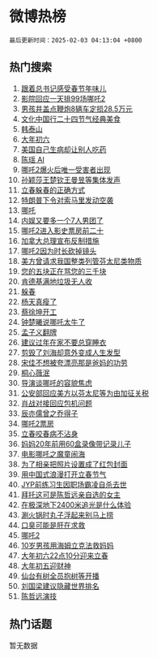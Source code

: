 # 微博热榜

`最后更新时间：2025-02-03 04:13:04 +0800`

## 热门搜索

1. [跟着总书记感受春节年味儿](https://m.weibo.cn/search?containerid=100103type%3D1%26t%3D10%26q%3D%23%E8%B7%9F%E7%9D%80%E6%80%BB%E4%B9%A6%E8%AE%B0%E6%84%9F%E5%8F%97%E6%98%A5%E8%8A%82%E5%B9%B4%E5%91%B3%E5%84%BF%23&stream_entry_id=51&isnewpage=1&extparam=seat%3D1%26filter_type%3Drealtimehot%26stream_entry_id%3D51%26c_type%3D51%26pos%3D0%26cate%3D10103%26q%3D%2523%25E8%25B7%259F%25E7%259D%2580%25E6%2580%25BB%25E4%25B9%25A6%25E8%25AE%25B0%25E6%2584%259F%25E5%258F%2597%25E6%2598%25A5%25E8%258A%2582%25E5%25B9%25B4%25E5%2591%25B3%25E5%2584%25BF%2523%26dgr%3D0%26display_time%3D1738527183%26pre_seqid%3D17385271831570114693621)
1. [影院回应一天排99场哪吒2](https://m.weibo.cn/search?containerid=100103type%3D1%26t%3D10%26q%3D%23%E5%BD%B1%E9%99%A2%E5%9B%9E%E5%BA%94%E4%B8%80%E5%A4%A9%E6%8E%9299%E5%9C%BA%E5%93%AA%E5%90%922%23&stream_entry_id=31&isnewpage=1&extparam=seat%3D1%26filter_type%3Drealtimehot%26c_type%3D31%26flag%3D2%26cate%3D5001%26lcate%3D5001%26stream_entry_id%3D31%26realpos%3D1%26pos%3D0%26band_rank%3D1%26q%3D%2523%25E5%25BD%25B1%25E9%2599%25A2%25E5%259B%259E%25E5%25BA%2594%25E4%25B8%2580%25E5%25A4%25A9%25E6%258E%259299%25E5%259C%25BA%25E5%2593%25AA%25E5%2590%25922%2523%26dgr%3D0%26display_time%3D1738527183%26pre_seqid%3D17385271831570114693621)
1. [男孩井盖点鞭炮8辆车定损28.5万元](https://m.weibo.cn/search?containerid=100103type%3D1%26t%3D10%26q%3D%23%E7%94%B7%E5%AD%A9%E4%BA%95%E7%9B%96%E7%82%B9%E9%9E%AD%E7%82%AE8%E8%BE%86%E8%BD%A6%E5%AE%9A%E6%8D%9F28.5%E4%B8%87%E5%85%83%23&stream_entry_id=31&isnewpage=1&extparam=seat%3D1%26filter_type%3Drealtimehot%26c_type%3D31%26flag%3D0%26cate%3D5001%26lcate%3D5001%26stream_entry_id%3D31%26realpos%3D2%26pos%3D1%26band_rank%3D2%26q%3D%2523%25E7%2594%25B7%25E5%25AD%25A9%25E4%25BA%2595%25E7%259B%2596%25E7%2582%25B9%25E9%259E%25AD%25E7%2582%25AE8%25E8%25BE%2586%25E8%25BD%25A6%25E5%25AE%259A%25E6%258D%259F28.5%25E4%25B8%2587%25E5%2585%2583%2523%26dgr%3D0%26display_time%3D1738527183%26pre_seqid%3D17385271831570114693621)
1. [文化中国行二十四节气经典美食](https://m.weibo.cn/search?containerid=100103type%3D1%26t%3D10%26q%3D%23%E6%96%87%E5%8C%96%E4%B8%AD%E5%9B%BD%E8%A1%8C%E4%BA%8C%E5%8D%81%E5%9B%9B%E8%8A%82%E6%B0%94%E7%BB%8F%E5%85%B8%E7%BE%8E%E9%A3%9F%23&stream_entry_id=31&isnewpage=1&extparam=seat%3D1%26filter_type%3Drealtimehot%26c_type%3D31%26flag%3D0%26cate%3D5001%26lcate%3D5001%26stream_entry_id%3D31%26realpos%3D3%26pos%3D2%26band_rank%3D3%26q%3D%2523%25E6%2596%2587%25E5%258C%2596%25E4%25B8%25AD%25E5%259B%25BD%25E8%25A1%258C%25E4%25BA%258C%25E5%258D%2581%25E5%259B%259B%25E8%258A%2582%25E6%25B0%2594%25E7%25BB%258F%25E5%2585%25B8%25E7%25BE%258E%25E9%25A3%259F%2523%26dgr%3D0%26display_time%3D1738527183%26pre_seqid%3D17385271831570114693621)
1. [韩泰山](https://m.weibo.cn/search?containerid=100103type%3D1%26t%3D10%26q%3D%E9%9F%A9%E6%B3%B0%E5%B1%B1&stream_entry_id=31&isnewpage=1&extparam=seat%3D1%26filter_type%3Drealtimehot%26c_type%3D31%26flag%3D2%26cate%3D5001%26lcate%3D5001%26stream_entry_id%3D31%26realpos%3D4%26pos%3D3%26band_rank%3D4%26q%3D%25E9%259F%25A9%25E6%25B3%25B0%25E5%25B1%25B1%26dgr%3D0%26display_time%3D1738527183%26pre_seqid%3D17385271831570114693621)
1. [大年初六](https://m.weibo.cn/search?containerid=100103type%3D1%26t%3D10%26q%3D%23%E5%A4%A7%E5%B9%B4%E5%88%9D%E5%85%AD%23&stream_entry_id=31&isnewpage=1&extparam=seat%3D1%26filter_type%3Drealtimehot%26c_type%3D31%26flag%3D0%26cate%3D5001%26lcate%3D5001%26stream_entry_id%3D31%26realpos%3D5%26pos%3D4%26band_rank%3D5%26q%3D%2523%25E5%25A4%25A7%25E5%25B9%25B4%25E5%2588%259D%25E5%2585%25AD%2523%26dgr%3D0%26display_time%3D1738527183%26pre_seqid%3D17385271831570114693621)
1. [美国自己生病却让别人吃药](https://m.weibo.cn/search?containerid=100103type%3D1%26t%3D10%26q%3D%23%E7%BE%8E%E5%9B%BD%E8%87%AA%E5%B7%B1%E7%94%9F%E7%97%85%E5%8D%B4%E8%AE%A9%E5%88%AB%E4%BA%BA%E5%90%83%E8%8D%AF%23&stream_entry_id=31&isnewpage=1&extparam=seat%3D1%26filter_type%3Drealtimehot%26c_type%3D31%26flag%3D0%26cate%3D5001%26lcate%3D5001%26stream_entry_id%3D31%26realpos%3D6%26pos%3D5%26band_rank%3D6%26q%3D%2523%25E7%25BE%258E%25E5%259B%25BD%25E8%2587%25AA%25E5%25B7%25B1%25E7%2594%259F%25E7%2597%2585%25E5%258D%25B4%25E8%25AE%25A9%25E5%2588%25AB%25E4%25BA%25BA%25E5%2590%2583%25E8%258D%25AF%2523%26dgr%3D0%26display_time%3D1738527183%26pre_seqid%3D17385271831570114693621)
1. [陈瑶 AI](https://m.weibo.cn/search?containerid=100103type%3D1%26t%3D10%26q%3D%E9%99%88%E7%91%B6+AI&stream_entry_id=31&isnewpage=1&extparam=seat%3D1%26filter_type%3Drealtimehot%26c_type%3D31%26flag%3D2%26cate%3D5001%26lcate%3D5001%26stream_entry_id%3D31%26realpos%3D7%26pos%3D6%26band_rank%3D7%26q%3D%25E9%2599%2588%25E7%2591%25B6%2520AI%26dgr%3D0%26display_time%3D1738527183%26pre_seqid%3D17385271831570114693621)
1. [哪吒2爆火后唯一受害者出现](https://m.weibo.cn/search?containerid=100103type%3D1%26t%3D10%26q%3D%23%E5%93%AA%E5%90%922%E7%88%86%E7%81%AB%E5%90%8E%E5%94%AF%E4%B8%80%E5%8F%97%E5%AE%B3%E8%80%85%E5%87%BA%E7%8E%B0%23&stream_entry_id=31&isnewpage=1&extparam=seat%3D1%26filter_type%3Drealtimehot%26c_type%3D31%26flag%3D2%26cate%3D5001%26lcate%3D5001%26stream_entry_id%3D31%26realpos%3D8%26pos%3D7%26band_rank%3D8%26q%3D%2523%25E5%2593%25AA%25E5%2590%25922%25E7%2588%2586%25E7%2581%25AB%25E5%2590%258E%25E5%2594%25AF%25E4%25B8%2580%25E5%258F%2597%25E5%25AE%25B3%25E8%2580%2585%25E5%2587%25BA%25E7%258E%25B0%2523%26dgr%3D0%26display_time%3D1738527183%26pre_seqid%3D17385271831570114693621)
1. [孙颖莎王楚钦王曼昱等集体发声](https://m.weibo.cn/search?containerid=100103type%3D1%26t%3D10%26q%3D%23%E5%AD%99%E9%A2%96%E8%8E%8E%E7%8E%8B%E6%A5%9A%E9%92%A6%E7%8E%8B%E6%9B%BC%E6%98%B1%E7%AD%89%E9%9B%86%E4%BD%93%E5%8F%91%E5%A3%B0%23&stream_entry_id=31&isnewpage=1&extparam=seat%3D1%26filter_type%3Drealtimehot%26c_type%3D31%26flag%3D0%26cate%3D5001%26lcate%3D5001%26stream_entry_id%3D31%26realpos%3D9%26pos%3D8%26band_rank%3D9%26q%3D%2523%25E5%25AD%2599%25E9%25A2%2596%25E8%258E%258E%25E7%258E%258B%25E6%25A5%259A%25E9%2592%25A6%25E7%258E%258B%25E6%259B%25BC%25E6%2598%25B1%25E7%25AD%2589%25E9%259B%2586%25E4%25BD%2593%25E5%258F%2591%25E5%25A3%25B0%2523%26dgr%3D0%26display_time%3D1738527183%26pre_seqid%3D17385271831570114693621)
1. [立春躲春的正确方式](https://m.weibo.cn/search?containerid=100103type%3D1%26t%3D10%26q%3D%23%E7%AB%8B%E6%98%A5%E8%BA%B2%E6%98%A5%E7%9A%84%E6%AD%A3%E7%A1%AE%E6%96%B9%E5%BC%8F%23&stream_entry_id=31&isnewpage=1&extparam=seat%3D1%26filter_type%3Drealtimehot%26c_type%3D31%26flag%3D0%26cate%3D5001%26lcate%3D5001%26stream_entry_id%3D31%26realpos%3D10%26pos%3D9%26band_rank%3D10%26q%3D%2523%25E7%25AB%258B%25E6%2598%25A5%25E8%25BA%25B2%25E6%2598%25A5%25E7%259A%2584%25E6%25AD%25A3%25E7%25A1%25AE%25E6%2596%25B9%25E5%25BC%258F%2523%26dgr%3D0%26display_time%3D1738527183%26pre_seqid%3D17385271831570114693621)
1. [特朗普下令对索马里发动空袭](https://m.weibo.cn/search?containerid=100103type%3D1%26t%3D10%26q%3D%23%E7%89%B9%E6%9C%97%E6%99%AE%E4%B8%8B%E4%BB%A4%E5%AF%B9%E7%B4%A2%E9%A9%AC%E9%87%8C%E5%8F%91%E5%8A%A8%E7%A9%BA%E8%A2%AD%23&stream_entry_id=31&isnewpage=1&extparam=seat%3D1%26filter_type%3Drealtimehot%26c_type%3D31%26flag%3D2%26cate%3D5001%26lcate%3D5001%26stream_entry_id%3D31%26realpos%3D11%26pos%3D10%26band_rank%3D11%26q%3D%2523%25E7%2589%25B9%25E6%259C%2597%25E6%2599%25AE%25E4%25B8%258B%25E4%25BB%25A4%25E5%25AF%25B9%25E7%25B4%25A2%25E9%25A9%25AC%25E9%2587%258C%25E5%258F%2591%25E5%258A%25A8%25E7%25A9%25BA%25E8%25A2%25AD%2523%26dgr%3D0%26display_time%3D1738527183%26pre_seqid%3D17385271831570114693621)
1. [哪吒](https://m.weibo.cn/search?containerid=100103type%3D1%26t%3D10%26q%3D%E5%93%AA%E5%90%92&stream_entry_id=31&isnewpage=1&extparam=seat%3D1%26filter_type%3Drealtimehot%26c_type%3D31%26flag%3D0%26cate%3D5001%26lcate%3D5001%26stream_entry_id%3D31%26realpos%3D12%26pos%3D11%26band_rank%3D12%26q%3D%25E5%2593%25AA%25E5%2590%2592%26dgr%3D0%26display_time%3D1738527183%26pre_seqid%3D17385271831570114693621)
1. [内娱又要多一个7人男团了](https://m.weibo.cn/search?containerid=100103type%3D1%26t%3D10%26q%3D%E5%86%85%E5%A8%B1%E5%8F%88%E8%A6%81%E5%A4%9A%E4%B8%80%E4%B8%AA7%E4%BA%BA%E7%94%B7%E5%9B%A2%E4%BA%86&stream_entry_id=31&isnewpage=1&extparam=seat%3D1%26filter_type%3Drealtimehot%26c_type%3D31%26flag%3D2%26cate%3D5001%26lcate%3D5001%26stream_entry_id%3D31%26realpos%3D13%26pos%3D12%26band_rank%3D13%26q%3D%25E5%2586%2585%25E5%25A8%25B1%25E5%258F%2588%25E8%25A6%2581%25E5%25A4%259A%25E4%25B8%2580%25E4%25B8%25AA7%25E4%25BA%25BA%25E7%2594%25B7%25E5%259B%25A2%25E4%25BA%2586%26dgr%3D0%26display_time%3D1738527183%26pre_seqid%3D17385271831570114693621)
1. [哪吒2进入影史票房前二十](https://m.weibo.cn/search?containerid=100103type%3D1%26t%3D10%26q%3D%23%E5%93%AA%E5%90%922%E8%BF%9B%E5%85%A5%E5%BD%B1%E5%8F%B2%E7%A5%A8%E6%88%BF%E5%89%8D%E4%BA%8C%E5%8D%81%23&stream_entry_id=31&isnewpage=1&extparam=seat%3D1%26filter_type%3Drealtimehot%26c_type%3D31%26flag%3D2%26cate%3D5001%26lcate%3D5001%26stream_entry_id%3D31%26realpos%3D14%26pos%3D13%26band_rank%3D14%26q%3D%2523%25E5%2593%25AA%25E5%2590%25922%25E8%25BF%259B%25E5%2585%25A5%25E5%25BD%25B1%25E5%258F%25B2%25E7%25A5%25A8%25E6%2588%25BF%25E5%2589%258D%25E4%25BA%258C%25E5%258D%2581%2523%26dgr%3D0%26display_time%3D1738527183%26pre_seqid%3D17385271831570114693621)
1. [加拿大总理宣布反制措施](https://m.weibo.cn/search?containerid=100103type%3D1%26t%3D10%26q%3D%23%E5%8A%A0%E6%8B%BF%E5%A4%A7%E6%80%BB%E7%90%86%E5%AE%A3%E5%B8%83%E5%8F%8D%E5%88%B6%E6%8E%AA%E6%96%BD%23&stream_entry_id=31&isnewpage=1&extparam=seat%3D1%26filter_type%3Drealtimehot%26c_type%3D31%26flag%3D0%26cate%3D5001%26lcate%3D5001%26stream_entry_id%3D31%26realpos%3D15%26pos%3D14%26band_rank%3D15%26q%3D%2523%25E5%258A%25A0%25E6%258B%25BF%25E5%25A4%25A7%25E6%2580%25BB%25E7%2590%2586%25E5%25AE%25A3%25E5%25B8%2583%25E5%258F%258D%25E5%2588%25B6%25E6%258E%25AA%25E6%2596%25BD%2523%26dgr%3D0%26display_time%3D1738527183%26pre_seqid%3D17385271831570114693621)
1. [哪吒2因为时长砍掉镜头](https://m.weibo.cn/search?containerid=100103type%3D1%26t%3D10%26q%3D%23%E5%93%AA%E5%90%922%E5%9B%A0%E4%B8%BA%E6%97%B6%E9%95%BF%E7%A0%8D%E6%8E%89%E9%95%9C%E5%A4%B4%23&stream_entry_id=31&isnewpage=1&extparam=seat%3D1%26filter_type%3Drealtimehot%26c_type%3D31%26flag%3D0%26cate%3D5001%26lcate%3D5001%26stream_entry_id%3D31%26realpos%3D16%26pos%3D15%26band_rank%3D16%26q%3D%2523%25E5%2593%25AA%25E5%2590%25922%25E5%259B%25A0%25E4%25B8%25BA%25E6%2597%25B6%25E9%2595%25BF%25E7%25A0%258D%25E6%258E%2589%25E9%2595%259C%25E5%25A4%25B4%2523%26dgr%3D0%26display_time%3D1738527183%26pre_seqid%3D17385271831570114693621)
1. [美方曾请求我国整类列管芬太尼类物质](https://m.weibo.cn/search?containerid=100103type%3D1%26t%3D10%26q%3D%23%E7%BE%8E%E6%96%B9%E6%9B%BE%E8%AF%B7%E6%B1%82%E6%88%91%E5%9B%BD%E6%95%B4%E7%B1%BB%E5%88%97%E7%AE%A1%E8%8A%AC%E5%A4%AA%E5%B0%BC%E7%B1%BB%E7%89%A9%E8%B4%A8%23&stream_entry_id=31&isnewpage=1&extparam=seat%3D1%26filter_type%3Drealtimehot%26c_type%3D31%26flag%3D0%26cate%3D5001%26lcate%3D5001%26stream_entry_id%3D31%26realpos%3D17%26pos%3D16%26band_rank%3D17%26q%3D%2523%25E7%25BE%258E%25E6%2596%25B9%25E6%259B%25BE%25E8%25AF%25B7%25E6%25B1%2582%25E6%2588%2591%25E5%259B%25BD%25E6%2595%25B4%25E7%25B1%25BB%25E5%2588%2597%25E7%25AE%25A1%25E8%258A%25AC%25E5%25A4%25AA%25E5%25B0%25BC%25E7%25B1%25BB%25E7%2589%25A9%25E8%25B4%25A8%2523%26dgr%3D0%26display_time%3D1738527183%26pre_seqid%3D17385271831570114693621)
1. [您的五块正在骂您的三千块](https://m.weibo.cn/search?containerid=100103type%3D1%26t%3D10%26q%3D%23%E6%82%A8%E7%9A%84%E4%BA%94%E5%9D%97%E6%AD%A3%E5%9C%A8%E9%AA%82%E6%82%A8%E7%9A%84%E4%B8%89%E5%8D%83%E5%9D%97%23&stream_entry_id=31&isnewpage=1&extparam=seat%3D1%26filter_type%3Drealtimehot%26c_type%3D31%26flag%3D0%26cate%3D5001%26lcate%3D5001%26stream_entry_id%3D31%26realpos%3D18%26pos%3D17%26band_rank%3D18%26q%3D%2523%25E6%2582%25A8%25E7%259A%2584%25E4%25BA%2594%25E5%259D%2597%25E6%25AD%25A3%25E5%259C%25A8%25E9%25AA%2582%25E6%2582%25A8%25E7%259A%2584%25E4%25B8%2589%25E5%258D%2583%25E5%259D%2597%2523%26dgr%3D0%26display_time%3D1738527183%26pre_seqid%3D17385271831570114693621)
1. [肯德基满地垃圾无人收](https://m.weibo.cn/search?containerid=100103type%3D1%26t%3D10%26q%3D%23%E8%82%AF%E5%BE%B7%E5%9F%BA%E6%BB%A1%E5%9C%B0%E5%9E%83%E5%9C%BE%E6%97%A0%E4%BA%BA%E6%94%B6%23&stream_entry_id=31&isnewpage=1&extparam=seat%3D1%26filter_type%3Drealtimehot%26c_type%3D31%26flag%3D0%26cate%3D5001%26lcate%3D5001%26stream_entry_id%3D31%26realpos%3D19%26pos%3D18%26band_rank%3D19%26q%3D%2523%25E8%2582%25AF%25E5%25BE%25B7%25E5%259F%25BA%25E6%25BB%25A1%25E5%259C%25B0%25E5%259E%2583%25E5%259C%25BE%25E6%2597%25A0%25E4%25BA%25BA%25E6%2594%25B6%2523%26dgr%3D0%26display_time%3D1738527183%26pre_seqid%3D17385271831570114693621)
1. [躲春](https://m.weibo.cn/search?containerid=100103type%3D1%26t%3D10%26q%3D%E8%BA%B2%E6%98%A5&stream_entry_id=31&isnewpage=1&extparam=seat%3D1%26filter_type%3Drealtimehot%26c_type%3D31%26flag%3D0%26cate%3D5001%26lcate%3D5001%26stream_entry_id%3D31%26realpos%3D20%26pos%3D19%26band_rank%3D20%26q%3D%25E8%25BA%25B2%25E6%2598%25A5%26dgr%3D0%26display_time%3D1738527183%26pre_seqid%3D17385271831570114693621)
1. [杨天真瘦了](https://m.weibo.cn/search?containerid=100103type%3D1%26t%3D10%26q%3D%23%E6%9D%A8%E5%A4%A9%E7%9C%9F%E7%98%A6%E4%BA%86%23&stream_entry_id=31&isnewpage=1&extparam=seat%3D1%26filter_type%3Drealtimehot%26c_type%3D31%26flag%3D2%26cate%3D5001%26lcate%3D5001%26stream_entry_id%3D31%26realpos%3D21%26pos%3D20%26band_rank%3D21%26q%3D%2523%25E6%259D%25A8%25E5%25A4%25A9%25E7%259C%259F%25E7%2598%25A6%25E4%25BA%2586%2523%26dgr%3D0%26display_time%3D1738527183%26pre_seqid%3D17385271831570114693621)
1. [蔡徐坤开工](https://m.weibo.cn/search?containerid=100103type%3D1%26t%3D10%26q%3D%23%E8%94%A1%E5%BE%90%E5%9D%A4%E5%BC%80%E5%B7%A5%23&stream_entry_id=31&isnewpage=1&extparam=seat%3D1%26filter_type%3Drealtimehot%26c_type%3D31%26flag%3D0%26cate%3D5001%26lcate%3D5001%26stream_entry_id%3D31%26realpos%3D22%26pos%3D21%26band_rank%3D22%26q%3D%2523%25E8%2594%25A1%25E5%25BE%2590%25E5%259D%25A4%25E5%25BC%2580%25E5%25B7%25A5%2523%26dgr%3D0%26display_time%3D1738527183%26pre_seqid%3D17385271831570114693621)
1. [钟楚曦说哪吒太牛了](https://m.weibo.cn/search?containerid=100103type%3D1%26t%3D10%26q%3D%E9%92%9F%E6%A5%9A%E6%9B%A6%E8%AF%B4%E5%93%AA%E5%90%92%E5%A4%AA%E7%89%9B%E4%BA%86&stream_entry_id=31&isnewpage=1&extparam=seat%3D1%26filter_type%3Drealtimehot%26c_type%3D31%26flag%3D0%26cate%3D5001%26lcate%3D5001%26stream_entry_id%3D31%26realpos%3D23%26pos%3D22%26band_rank%3D23%26q%3D%25E9%2592%259F%25E6%25A5%259A%25E6%259B%25A6%25E8%25AF%25B4%25E5%2593%25AA%25E5%2590%2592%25E5%25A4%25AA%25E7%2589%259B%25E4%25BA%2586%26dgr%3D0%26display_time%3D1738527183%26pre_seqid%3D17385271831570114693621)
1. [孟子义翻牌](https://m.weibo.cn/search?containerid=100103type%3D1%26t%3D10%26q%3D%23%E5%AD%9F%E5%AD%90%E4%B9%89%E7%BF%BB%E7%89%8C%23&stream_entry_id=31&isnewpage=1&extparam=seat%3D1%26filter_type%3Drealtimehot%26c_type%3D31%26flag%3D0%26cate%3D5001%26lcate%3D5001%26stream_entry_id%3D31%26realpos%3D24%26pos%3D23%26band_rank%3D24%26q%3D%2523%25E5%25AD%259F%25E5%25AD%2590%25E4%25B9%2589%25E7%25BF%25BB%25E7%2589%258C%2523%26dgr%3D0%26display_time%3D1738527183%26pre_seqid%3D17385271831570114693621)
1. [建议过年在家不要总穿睡衣](https://m.weibo.cn/search?containerid=100103type%3D1%26t%3D10%26q%3D%23%E5%BB%BA%E8%AE%AE%E8%BF%87%E5%B9%B4%E5%9C%A8%E5%AE%B6%E4%B8%8D%E8%A6%81%E6%80%BB%E7%A9%BF%E7%9D%A1%E8%A1%A3%23&stream_entry_id=31&isnewpage=1&extparam=seat%3D1%26filter_type%3Drealtimehot%26c_type%3D31%26flag%3D0%26cate%3D5001%26lcate%3D5001%26stream_entry_id%3D31%26realpos%3D25%26pos%3D24%26band_rank%3D25%26q%3D%2523%25E5%25BB%25BA%25E8%25AE%25AE%25E8%25BF%2587%25E5%25B9%25B4%25E5%259C%25A8%25E5%25AE%25B6%25E4%25B8%258D%25E8%25A6%2581%25E6%2580%25BB%25E7%25A9%25BF%25E7%259D%25A1%25E8%25A1%25A3%2523%26dgr%3D0%26display_time%3D1738527183%26pre_seqid%3D17385271831570114693621)
1. [剪毁了刘海却意外变成人生发型](https://m.weibo.cn/search?containerid=100103type%3D1%26t%3D10%26q%3D%23%E5%89%AA%E6%AF%81%E4%BA%86%E5%88%98%E6%B5%B7%E5%8D%B4%E6%84%8F%E5%A4%96%E5%8F%98%E6%88%90%E4%BA%BA%E7%94%9F%E5%8F%91%E5%9E%8B%23&stream_entry_id=31&isnewpage=1&extparam=seat%3D1%26filter_type%3Drealtimehot%26c_type%3D31%26flag%3D0%26cate%3D5001%26lcate%3D5001%26stream_entry_id%3D31%26realpos%3D26%26pos%3D25%26band_rank%3D26%26q%3D%2523%25E5%2589%25AA%25E6%25AF%2581%25E4%25BA%2586%25E5%2588%2598%25E6%25B5%25B7%25E5%258D%25B4%25E6%2584%258F%25E5%25A4%2596%25E5%258F%2598%25E6%2588%2590%25E4%25BA%25BA%25E7%2594%259F%25E5%258F%2591%25E5%259E%258B%2523%26dgr%3D0%26display_time%3D1738527183%26pre_seqid%3D17385271831570114693621)
1. [宋佳不想被夸漂亮那是爸妈的功劳](https://m.weibo.cn/search?containerid=100103type%3D1%26t%3D10%26q%3D%23%E5%AE%8B%E4%BD%B3%E4%B8%8D%E6%83%B3%E8%A2%AB%E5%A4%B8%E6%BC%82%E4%BA%AE%E9%82%A3%E6%98%AF%E7%88%B8%E5%A6%88%E7%9A%84%E5%8A%9F%E5%8A%B3%23&stream_entry_id=31&isnewpage=1&extparam=seat%3D1%26filter_type%3Drealtimehot%26c_type%3D31%26flag%3D0%26cate%3D5001%26lcate%3D5001%26stream_entry_id%3D31%26realpos%3D27%26pos%3D26%26band_rank%3D27%26q%3D%2523%25E5%25AE%258B%25E4%25BD%25B3%25E4%25B8%258D%25E6%2583%25B3%25E8%25A2%25AB%25E5%25A4%25B8%25E6%25BC%2582%25E4%25BA%25AE%25E9%2582%25A3%25E6%2598%25AF%25E7%2588%25B8%25E5%25A6%2588%25E7%259A%2584%25E5%258A%259F%25E5%258A%25B3%2523%26dgr%3D0%26display_time%3D1738527183%26pre_seqid%3D17385271831570114693621)
1. [桐心薇泯](https://m.weibo.cn/search?containerid=100103type%3D1%26t%3D10%26q%3D%E6%A1%90%E5%BF%83%E8%96%87%E6%B3%AF&stream_entry_id=31&isnewpage=1&extparam=seat%3D1%26filter_type%3Drealtimehot%26c_type%3D31%26flag%3D0%26cate%3D5001%26lcate%3D5001%26stream_entry_id%3D31%26realpos%3D28%26pos%3D27%26band_rank%3D28%26q%3D%25E6%25A1%2590%25E5%25BF%2583%25E8%2596%2587%25E6%25B3%25AF%26dgr%3D0%26display_time%3D1738527183%26pre_seqid%3D17385271831570114693621)
1. [导演谈哪吒的容貌焦虑](https://m.weibo.cn/search?containerid=100103type%3D1%26t%3D10%26q%3D%23%E5%AF%BC%E6%BC%94%E8%B0%88%E5%93%AA%E5%90%92%E7%9A%84%E5%AE%B9%E8%B2%8C%E7%84%A6%E8%99%91%23&stream_entry_id=31&isnewpage=1&extparam=seat%3D1%26filter_type%3Drealtimehot%26c_type%3D31%26flag%3D0%26cate%3D5001%26lcate%3D5001%26stream_entry_id%3D31%26realpos%3D29%26pos%3D28%26band_rank%3D29%26q%3D%2523%25E5%25AF%25BC%25E6%25BC%2594%25E8%25B0%2588%25E5%2593%25AA%25E5%2590%2592%25E7%259A%2584%25E5%25AE%25B9%25E8%25B2%258C%25E7%2584%25A6%25E8%2599%2591%2523%26dgr%3D0%26display_time%3D1738527183%26pre_seqid%3D17385271831570114693621)
1. [公安部回应美方以芬太尼等为由加征关税](https://m.weibo.cn/search?containerid=100103type%3D1%26t%3D10%26q%3D%23%E5%85%AC%E5%AE%89%E9%83%A8%E5%9B%9E%E5%BA%94%E7%BE%8E%E6%96%B9%E4%BB%A5%E8%8A%AC%E5%A4%AA%E5%B0%BC%E7%AD%89%E4%B8%BA%E7%94%B1%E5%8A%A0%E5%BE%81%E5%85%B3%E7%A8%8E%23&stream_entry_id=31&isnewpage=1&extparam=seat%3D1%26filter_type%3Drealtimehot%26c_type%3D31%26flag%3D0%26cate%3D5001%26lcate%3D5001%26stream_entry_id%3D31%26realpos%3D30%26pos%3D29%26band_rank%3D30%26q%3D%2523%25E5%2585%25AC%25E5%25AE%2589%25E9%2583%25A8%25E5%259B%259E%25E5%25BA%2594%25E7%25BE%258E%25E6%2596%25B9%25E4%25BB%25A5%25E8%258A%25AC%25E5%25A4%25AA%25E5%25B0%25BC%25E7%25AD%2589%25E4%25B8%25BA%25E7%2594%25B1%25E5%258A%25A0%25E5%25BE%2581%25E5%2585%25B3%25E7%25A8%258E%2523%26dgr%3D0%26display_time%3D1738527183%26pre_seqid%3D17385271831570114693621)
1. [肖战对接回应包机问题](https://m.weibo.cn/search?containerid=100103type%3D1%26t%3D10%26q%3D%23%E8%82%96%E6%88%98%E5%AF%B9%E6%8E%A5%E5%9B%9E%E5%BA%94%E5%8C%85%E6%9C%BA%E9%97%AE%E9%A2%98%23&stream_entry_id=31&isnewpage=1&extparam=seat%3D1%26filter_type%3Drealtimehot%26c_type%3D31%26flag%3D0%26cate%3D5001%26lcate%3D5001%26stream_entry_id%3D31%26realpos%3D31%26pos%3D30%26band_rank%3D31%26q%3D%2523%25E8%2582%2596%25E6%2588%2598%25E5%25AF%25B9%25E6%258E%25A5%25E5%259B%259E%25E5%25BA%2594%25E5%258C%2585%25E6%259C%25BA%25E9%2597%25AE%25E9%25A2%2598%2523%26dgr%3D0%26display_time%3D1738527183%26pre_seqid%3D17385271831570114693621)
1. [辰亦儒曾之乔得子](https://m.weibo.cn/search?containerid=100103type%3D1%26t%3D10%26q%3D%23%E8%BE%B0%E4%BA%A6%E5%84%92%E6%9B%BE%E4%B9%8B%E4%B9%94%E5%BE%97%E5%AD%90%23&stream_entry_id=31&isnewpage=1&extparam=seat%3D1%26filter_type%3Drealtimehot%26c_type%3D31%26flag%3D0%26cate%3D5001%26lcate%3D5001%26stream_entry_id%3D31%26realpos%3D32%26pos%3D31%26band_rank%3D32%26q%3D%2523%25E8%25BE%25B0%25E4%25BA%25A6%25E5%2584%2592%25E6%259B%25BE%25E4%25B9%258B%25E4%25B9%2594%25E5%25BE%2597%25E5%25AD%2590%2523%26dgr%3D0%26display_time%3D1738527183%26pre_seqid%3D17385271831570114693621)
1. [哪吒2票房](https://m.weibo.cn/search?containerid=100103type%3D1%26t%3D10%26q%3D%E5%93%AA%E5%90%922%E7%A5%A8%E6%88%BF&stream_entry_id=31&isnewpage=1&extparam=seat%3D1%26filter_type%3Drealtimehot%26c_type%3D31%26flag%3D0%26cate%3D5001%26lcate%3D5001%26stream_entry_id%3D31%26realpos%3D33%26pos%3D32%26band_rank%3D33%26q%3D%25E5%2593%25AA%25E5%2590%25922%25E7%25A5%25A8%25E6%2588%25BF%26dgr%3D0%26display_time%3D1738527183%26pre_seqid%3D17385271831570114693621)
1. [立春咬春病不沾身](https://m.weibo.cn/search?containerid=100103type%3D1%26t%3D10%26q%3D%23%E7%AB%8B%E6%98%A5%E5%92%AC%E6%98%A5%E7%97%85%E4%B8%8D%E6%B2%BE%E8%BA%AB%23&stream_entry_id=31&isnewpage=1&extparam=seat%3D1%26filter_type%3Drealtimehot%26c_type%3D31%26flag%3D0%26cate%3D5001%26lcate%3D5001%26stream_entry_id%3D31%26realpos%3D34%26pos%3D33%26band_rank%3D34%26q%3D%2523%25E7%25AB%258B%25E6%2598%25A5%25E5%2592%25AC%25E6%2598%25A5%25E7%2597%2585%25E4%25B8%258D%25E6%25B2%25BE%25E8%25BA%25AB%2523%26dgr%3D0%26display_time%3D1738527183%26pre_seqid%3D17385271831570114693621)
1. [妈妈20年前用60盒录像带记录儿子](https://m.weibo.cn/search?containerid=100103type%3D1%26t%3D10%26q%3D%23%E5%A6%88%E5%A6%8820%E5%B9%B4%E5%89%8D%E7%94%A860%E7%9B%92%E5%BD%95%E5%83%8F%E5%B8%A6%E8%AE%B0%E5%BD%95%E5%84%BF%E5%AD%90%23&stream_entry_id=31&isnewpage=1&extparam=seat%3D1%26filter_type%3Drealtimehot%26c_type%3D31%26flag%3D0%26cate%3D5001%26lcate%3D5001%26stream_entry_id%3D31%26realpos%3D35%26pos%3D34%26band_rank%3D35%26q%3D%2523%25E5%25A6%2588%25E5%25A6%258820%25E5%25B9%25B4%25E5%2589%258D%25E7%2594%25A860%25E7%259B%2592%25E5%25BD%2595%25E5%2583%258F%25E5%25B8%25A6%25E8%25AE%25B0%25E5%25BD%2595%25E5%2584%25BF%25E5%25AD%2590%2523%26dgr%3D0%26display_time%3D1738527183%26pre_seqid%3D17385271831570114693621)
1. [电影哪吒之魔童闹海](https://m.weibo.cn/search?containerid=100103type%3D1%26t%3D10%26q%3D%23%E7%94%B5%E5%BD%B1%E5%93%AA%E5%90%92%E4%B9%8B%E9%AD%94%E7%AB%A5%E9%97%B9%E6%B5%B7%23&stream_entry_id=31&isnewpage=1&extparam=seat%3D1%26filter_type%3Drealtimehot%26c_type%3D31%26flag%3D1%26cate%3D5001%26lcate%3D5001%26stream_entry_id%3D31%26realpos%3D36%26pos%3D35%26band_rank%3D36%26q%3D%2523%25E7%2594%25B5%25E5%25BD%25B1%25E5%2593%25AA%25E5%2590%2592%25E4%25B9%258B%25E9%25AD%2594%25E7%25AB%25A5%25E9%2597%25B9%25E6%25B5%25B7%2523%26dgr%3D0%26display_time%3D1738527183%26pre_seqid%3D17385271831570114693621)
1. [为了相亲把照片设置成了红包封面](https://m.weibo.cn/search?containerid=100103type%3D1%26t%3D10%26q%3D%23%E4%B8%BA%E4%BA%86%E7%9B%B8%E4%BA%B2%E6%8A%8A%E7%85%A7%E7%89%87%E8%AE%BE%E7%BD%AE%E6%88%90%E4%BA%86%E7%BA%A2%E5%8C%85%E5%B0%81%E9%9D%A2%23&stream_entry_id=31&isnewpage=1&extparam=seat%3D1%26filter_type%3Drealtimehot%26c_type%3D31%26flag%3D0%26cate%3D5001%26lcate%3D5001%26stream_entry_id%3D31%26realpos%3D37%26pos%3D36%26band_rank%3D37%26q%3D%2523%25E4%25B8%25BA%25E4%25BA%2586%25E7%259B%25B8%25E4%25BA%25B2%25E6%258A%258A%25E7%2585%25A7%25E7%2589%2587%25E8%25AE%25BE%25E7%25BD%25AE%25E6%2588%2590%25E4%25BA%2586%25E7%25BA%25A2%25E5%258C%2585%25E5%25B0%2581%25E9%259D%25A2%2523%26dgr%3D0%26display_time%3D1738527183%26pre_seqid%3D17385271831570114693621)
1. [用中国式浪漫打开立春节气](https://m.weibo.cn/search?containerid=100103type%3D1%26t%3D10%26q%3D%E7%94%A8%E4%B8%AD%E5%9B%BD%E5%BC%8F%E6%B5%AA%E6%BC%AB%E6%89%93%E5%BC%80%E7%AB%8B%E6%98%A5%E8%8A%82%E6%B0%94&stream_entry_id=31&isnewpage=1&extparam=seat%3D1%26filter_type%3Drealtimehot%26c_type%3D31%26flag%3D1%26cate%3D5001%26lcate%3D5001%26stream_entry_id%3D31%26realpos%3D38%26pos%3D37%26band_rank%3D38%26q%3D%25E7%2594%25A8%25E4%25B8%25AD%25E5%259B%25BD%25E5%25BC%258F%25E6%25B5%25AA%25E6%25BC%25AB%25E6%2589%2593%25E5%25BC%2580%25E7%25AB%258B%25E6%2598%25A5%25E8%258A%2582%25E6%25B0%2594%26dgr%3D0%26display_time%3D1738527183%26pre_seqid%3D17385271831570114693621)
1. [JYP前练习生因职场霸凌自杀去世](https://m.weibo.cn/search?containerid=100103type%3D1%26t%3D10%26q%3D%23JYP%E5%89%8D%E7%BB%83%E4%B9%A0%E7%94%9F%E5%9B%A0%E8%81%8C%E5%9C%BA%E9%9C%B8%E5%87%8C%E8%87%AA%E6%9D%80%E5%8E%BB%E4%B8%96%23&stream_entry_id=31&isnewpage=1&extparam=seat%3D1%26filter_type%3Drealtimehot%26c_type%3D31%26flag%3D0%26cate%3D5001%26lcate%3D5001%26stream_entry_id%3D31%26realpos%3D39%26pos%3D38%26band_rank%3D39%26q%3D%2523JYP%25E5%2589%258D%25E7%25BB%2583%25E4%25B9%25A0%25E7%2594%259F%25E5%259B%25A0%25E8%2581%258C%25E5%259C%25BA%25E9%259C%25B8%25E5%2587%258C%25E8%2587%25AA%25E6%259D%2580%25E5%258E%25BB%25E4%25B8%2596%2523%26dgr%3D0%26display_time%3D1738527183%26pre_seqid%3D17385271831570114693621)
1. [拜托这可是陈哲远亲自选的女主](https://m.weibo.cn/search?containerid=100103type%3D1%26t%3D10%26q%3D%E6%8B%9C%E6%89%98%E8%BF%99%E5%8F%AF%E6%98%AF%E9%99%88%E5%93%B2%E8%BF%9C%E4%BA%B2%E8%87%AA%E9%80%89%E7%9A%84%E5%A5%B3%E4%B8%BB&stream_entry_id=31&isnewpage=1&extparam=seat%3D1%26filter_type%3Drealtimehot%26c_type%3D31%26flag%3D0%26cate%3D5001%26lcate%3D5001%26stream_entry_id%3D31%26realpos%3D40%26pos%3D39%26band_rank%3D40%26q%3D%25E6%258B%259C%25E6%2589%2598%25E8%25BF%2599%25E5%258F%25AF%25E6%2598%25AF%25E9%2599%2588%25E5%2593%25B2%25E8%25BF%259C%25E4%25BA%25B2%25E8%2587%25AA%25E9%2580%2589%25E7%259A%2584%25E5%25A5%25B3%25E4%25B8%25BB%26dgr%3D0%26display_time%3D1738527183%26pre_seqid%3D17385271831570114693621)
1. [在极深地下2400米追光是什么体验](https://m.weibo.cn/search?containerid=100103type%3D1%26t%3D10%26q%3D%23%E5%9C%A8%E6%9E%81%E6%B7%B1%E5%9C%B0%E4%B8%8B2400%E7%B1%B3%E8%BF%BD%E5%85%89%E6%98%AF%E4%BB%80%E4%B9%88%E4%BD%93%E9%AA%8C%23&stream_entry_id=31&isnewpage=1&extparam=seat%3D1%26filter_type%3Drealtimehot%26c_type%3D31%26flag%3D0%26cate%3D5001%26lcate%3D5001%26stream_entry_id%3D31%26realpos%3D41%26pos%3D40%26band_rank%3D41%26q%3D%2523%25E5%259C%25A8%25E6%259E%2581%25E6%25B7%25B1%25E5%259C%25B0%25E4%25B8%258B2400%25E7%25B1%25B3%25E8%25BF%25BD%25E5%2585%2589%25E6%2598%25AF%25E4%25BB%2580%25E4%25B9%2588%25E4%25BD%2593%25E9%25AA%258C%2523%26dgr%3D0%26display_time%3D1738527183%26pre_seqid%3D17385271831570114693621)
1. [涮火锅时丸子浮起来别马上捞](https://m.weibo.cn/search?containerid=100103type%3D1%26t%3D10%26q%3D%23%E6%B6%AE%E7%81%AB%E9%94%85%E6%97%B6%E4%B8%B8%E5%AD%90%E6%B5%AE%E8%B5%B7%E6%9D%A5%E5%88%AB%E9%A9%AC%E4%B8%8A%E6%8D%9E%23&stream_entry_id=31&isnewpage=1&extparam=seat%3D1%26filter_type%3Drealtimehot%26c_type%3D31%26flag%3D0%26cate%3D5001%26lcate%3D5001%26stream_entry_id%3D31%26realpos%3D42%26pos%3D41%26band_rank%3D42%26q%3D%2523%25E6%25B6%25AE%25E7%2581%25AB%25E9%2594%2585%25E6%2597%25B6%25E4%25B8%25B8%25E5%25AD%2590%25E6%25B5%25AE%25E8%25B5%25B7%25E6%259D%25A5%25E5%2588%25AB%25E9%25A9%25AC%25E4%25B8%258A%25E6%258D%259E%2523%26dgr%3D0%26display_time%3D1738527183%26pre_seqid%3D17385271831570114693621)
1. [口臭可能是肝在求救](https://m.weibo.cn/search?containerid=100103type%3D1%26t%3D10%26q%3D%23%E5%8F%A3%E8%87%AD%E5%8F%AF%E8%83%BD%E6%98%AF%E8%82%9D%E5%9C%A8%E6%B1%82%E6%95%91%23&stream_entry_id=31&isnewpage=1&extparam=seat%3D1%26filter_type%3Drealtimehot%26c_type%3D31%26flag%3D0%26cate%3D5001%26lcate%3D5001%26stream_entry_id%3D31%26realpos%3D43%26pos%3D42%26band_rank%3D43%26q%3D%2523%25E5%258F%25A3%25E8%2587%25AD%25E5%258F%25AF%25E8%2583%25BD%25E6%2598%25AF%25E8%2582%259D%25E5%259C%25A8%25E6%25B1%2582%25E6%2595%2591%2523%26dgr%3D0%26display_time%3D1738527183%26pre_seqid%3D17385271831570114693621)
1. [哪吒2](https://m.weibo.cn/search?containerid=100103type%3D1%26t%3D10%26q%3D%E5%93%AA%E5%90%922&stream_entry_id=31&isnewpage=1&extparam=seat%3D1%26filter_type%3Drealtimehot%26c_type%3D31%26flag%3D0%26cate%3D5001%26lcate%3D5001%26stream_entry_id%3D31%26realpos%3D44%26pos%3D43%26band_rank%3D44%26q%3D%25E5%2593%25AA%25E5%2590%25922%26dgr%3D0%26display_time%3D1738527183%26pre_seqid%3D17385271831570114693621)
1. [10岁男孩用海姆立克法救妈妈](https://m.weibo.cn/search?containerid=100103type%3D1%26t%3D10%26q%3D%2310%E5%B2%81%E7%94%B7%E5%AD%A9%E7%94%A8%E6%B5%B7%E5%A7%86%E7%AB%8B%E5%85%8B%E6%B3%95%E6%95%91%E5%A6%88%E5%A6%88%23&stream_entry_id=31&isnewpage=1&extparam=seat%3D1%26filter_type%3Drealtimehot%26c_type%3D31%26flag%3D0%26cate%3D5001%26lcate%3D5001%26stream_entry_id%3D31%26realpos%3D45%26pos%3D44%26band_rank%3D45%26q%3D%252310%25E5%25B2%2581%25E7%2594%25B7%25E5%25AD%25A9%25E7%2594%25A8%25E6%25B5%25B7%25E5%25A7%2586%25E7%25AB%258B%25E5%2585%258B%25E6%25B3%2595%25E6%2595%2591%25E5%25A6%2588%25E5%25A6%2588%2523%26dgr%3D0%26display_time%3D1738527183%26pre_seqid%3D17385271831570114693621)
1. [大年初六22点10分迎来立春](https://m.weibo.cn/search?containerid=100103type%3D1%26t%3D10%26q%3D%23%E5%A4%A7%E5%B9%B4%E5%88%9D%E5%85%AD22%E7%82%B910%E5%88%86%E8%BF%8E%E6%9D%A5%E7%AB%8B%E6%98%A5%23&stream_entry_id=31&isnewpage=1&extparam=seat%3D1%26filter_type%3Drealtimehot%26c_type%3D31%26flag%3D0%26cate%3D5001%26lcate%3D5001%26stream_entry_id%3D31%26realpos%3D46%26pos%3D45%26band_rank%3D46%26q%3D%2523%25E5%25A4%25A7%25E5%25B9%25B4%25E5%2588%259D%25E5%2585%25AD22%25E7%2582%25B910%25E5%2588%2586%25E8%25BF%258E%25E6%259D%25A5%25E7%25AB%258B%25E6%2598%25A5%2523%26dgr%3D0%26display_time%3D1738527183%26pre_seqid%3D17385271831570114693621)
1. [大年初五迎财神](https://m.weibo.cn/search?containerid=100103type%3D1%26t%3D10%26q%3D%E5%A4%A7%E5%B9%B4%E5%88%9D%E4%BA%94%E8%BF%8E%E8%B4%A2%E7%A5%9E&stream_entry_id=31&isnewpage=1&extparam=seat%3D1%26filter_type%3Drealtimehot%26c_type%3D31%26flag%3D0%26cate%3D5001%26lcate%3D5001%26stream_entry_id%3D31%26realpos%3D47%26pos%3D46%26band_rank%3D47%26q%3D%25E5%25A4%25A7%25E5%25B9%25B4%25E5%2588%259D%25E4%25BA%2594%25E8%25BF%258E%25E8%25B4%25A2%25E7%25A5%259E%26dgr%3D0%26display_time%3D1738527183%26pre_seqid%3D17385271831570114693621)
1. [仙台有树全员抱树等开播](https://m.weibo.cn/search?containerid=100103type%3D1%26t%3D10%26q%3D%23%E4%BB%99%E5%8F%B0%E6%9C%89%E6%A0%91%E5%85%A8%E5%91%98%E6%8A%B1%E6%A0%91%E7%AD%89%E5%BC%80%E6%92%AD%23&stream_entry_id=31&isnewpage=1&extparam=seat%3D1%26filter_type%3Drealtimehot%26c_type%3D31%26flag%3D1%26cate%3D5001%26lcate%3D5001%26stream_entry_id%3D31%26realpos%3D48%26pos%3D47%26band_rank%3D48%26q%3D%2523%25E4%25BB%2599%25E5%258F%25B0%25E6%259C%2589%25E6%25A0%2591%25E5%2585%25A8%25E5%2591%2598%25E6%258A%25B1%25E6%25A0%2591%25E7%25AD%2589%25E5%25BC%2580%25E6%2592%25AD%2523%26dgr%3D0%26display_time%3D1738527183%26pre_seqid%3D17385271831570114693621)
1. [刘国梁建议隐藏世界排名](https://m.weibo.cn/search?containerid=100103type%3D1%26t%3D10%26q%3D%23%E5%88%98%E5%9B%BD%E6%A2%81%E5%BB%BA%E8%AE%AE%E9%9A%90%E8%97%8F%E4%B8%96%E7%95%8C%E6%8E%92%E5%90%8D%23&stream_entry_id=31&isnewpage=1&extparam=seat%3D1%26filter_type%3Drealtimehot%26c_type%3D31%26flag%3D0%26cate%3D5001%26lcate%3D5001%26stream_entry_id%3D31%26realpos%3D49%26pos%3D48%26band_rank%3D49%26q%3D%2523%25E5%2588%2598%25E5%259B%25BD%25E6%25A2%2581%25E5%25BB%25BA%25E8%25AE%25AE%25E9%259A%2590%25E8%2597%258F%25E4%25B8%2596%25E7%2595%258C%25E6%258E%2592%25E5%2590%258D%2523%26dgr%3D0%26display_time%3D1738527183%26pre_seqid%3D17385271831570114693621)
1. [陈哲远演技](https://m.weibo.cn/search?containerid=100103type%3D1%26t%3D10%26q%3D%23%E9%99%88%E5%93%B2%E8%BF%9C%E6%BC%94%E6%8A%80%23&stream_entry_id=31&isnewpage=1&extparam=seat%3D1%26filter_type%3Drealtimehot%26c_type%3D31%26flag%3D0%26cate%3D5001%26lcate%3D5001%26stream_entry_id%3D31%26realpos%3D50%26pos%3D49%26band_rank%3D50%26q%3D%2523%25E9%2599%2588%25E5%2593%25B2%25E8%25BF%259C%25E6%25BC%2594%25E6%258A%2580%2523%26dgr%3D0%26display_time%3D1738527183%26pre_seqid%3D17385271831570114693621)

## 热门话题

暂无数据
